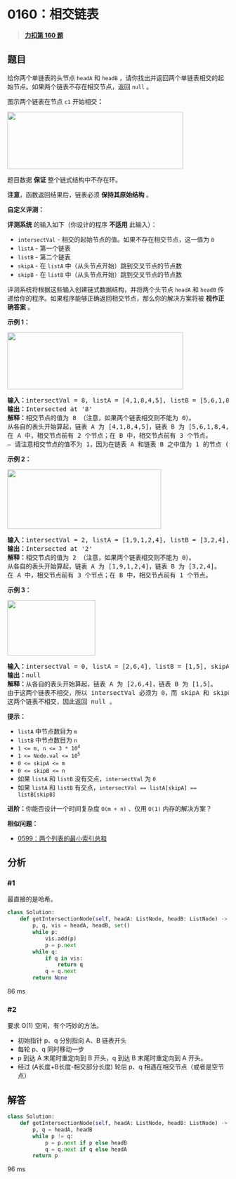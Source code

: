 # 0160：相交链表


> <u>**[力扣第 160 题](https://leetcode.cn/problems/intersection-of-two-linked-lists/)**</u>

## 题目

<p>给你两个单链表的头节点 <code>headA</code> 和 <code>headB</code> ，请你找出并返回两个单链表相交的起始节点。如果两个链表不存在相交节点，返回 <code>null</code> 。</p>

<p>图示两个链表在节点 <code>c1</code> 开始相交<strong>：</strong></p>

<p><a href="https://assets.leetcode-cn.com/aliyun-lc-upload/uploads/2018/12/14/160_statement.png" target="_blank"><img alt="" src="https://assets.leetcode-cn.com/aliyun-lc-upload/uploads/2018/12/14/160_statement.png" style="height:130px; width:400px" /></a></p>

<p>题目数据 <strong>保证</strong> 整个链式结构中不存在环。</p>

<p><strong>注意</strong>，函数返回结果后，链表必须 <strong>保持其原始结构</strong> 。</p>

<p><strong>自定义评测：</strong></p>

<p><strong>评测系统</strong> 的输入如下（你设计的程序 <strong>不适用</strong> 此输入）：</p>

<ul>
<li><code>intersectVal</code> - 相交的起始节点的值。如果不存在相交节点，这一值为 <code>0</code></li>
<li><code>listA</code> - 第一个链表</li>
<li><code>listB</code> - 第二个链表</li>
<li><code>skipA</code> - 在 <code>listA</code> 中（从头节点开始）跳到交叉节点的节点数</li>
<li><code>skipB</code> - 在 <code>listB</code> 中（从头节点开始）跳到交叉节点的节点数</li>
</ul>

<p>评测系统将根据这些输入创建链式数据结构，并将两个头节点 <code>headA</code> 和 <code>headB</code> 传递给你的程序。如果程序能够正确返回相交节点，那么你的解决方案将被 <strong>视作正确答案</strong> 。</p>



<p><strong>示例 1：</strong></p>

<p><a href="https://assets.leetcode.com/uploads/2018/12/13/160_example_1.png" target="_blank"><img alt="" src="https://assets.leetcode.com/uploads/2021/03/05/160_example_1_1.png" style="height:130px; width:400px" /></a></p>

<pre>
<strong>输入：</strong>intersectVal = 8, listA = [4,1,8,4,5], listB = [5,6,1,8,4,5], skipA = 2, skipB = 3
<strong>输出：</strong>Intersected at '8'
<strong>解释：</strong>相交节点的值为 8 （注意，如果两个链表相交则不能为 0）。
从各自的表头开始算起，链表 A 为 [4,1,8,4,5]，链表 B 为 [5,6,1,8,4,5]。
在 A 中，相交节点前有 2 个节点；在 B 中，相交节点前有 3 个节点。
— 请注意相交节点的值不为 1，因为在链表 A 和链表 B 之中值为 1 的节点 (A 中第二个节点和 B 中第三个节点) 是不同的节点。换句话说，它们在内存中指向两个不同的位置，而链表 A 和链表 B 中值为 8 的节点 (A 中<font size="1">第三个</font>节点，B 中第四个节点) 在内存中指向相同的位置。
</pre>



<p><strong>示例 2：</strong></p>

<p><a href="https://assets.leetcode.com/uploads/2018/12/13/160_example_2.png" target="_blank"><img alt="" src="https://assets.leetcode.com/uploads/2021/03/05/160_example_2.png" style="height:136px; width:350px" /></a></p>

<pre>
<strong>输入：</strong>intersectVal = 2, listA = [1,9,1,2,4], listB = [3,2,4], skipA = 3, skipB = 1
<strong>输出：</strong>Intersected at '2'
<strong>解释：</strong>相交节点的值为 2 （注意，如果两个链表相交则不能为 0）。
从各自的表头开始算起，链表 A 为 [1,9,1,2,4]，链表 B 为 [3,2,4]。
在 A 中，相交节点前有 3 个节点；在 B 中，相交节点前有 1 个节点。
</pre>

<p><strong>示例 3：</strong></p>

<p><a href="https://assets.leetcode.com/uploads/2018/12/13/160_example_3.png" target="_blank"><img alt="" src="https://assets.leetcode-cn.com/aliyun-lc-upload/uploads/2018/12/14/160_example_3.png" style="height:126px; width:200px" /></a></p>

<pre>
<strong>输入：</strong>intersectVal = 0, listA = [2,6,4], listB = [1,5], skipA = 3, skipB = 2
<strong>输出：</strong>null
<strong>解释：</strong>从各自的表头开始算起，链表 A 为 [2,6,4]，链表 B 为 [1,5]。
由于这两个链表不相交，所以 intersectVal 必须为 0，而 skipA 和 skipB 可以是任意值。
这两个链表不相交，因此返回 null 。
</pre>



<p><strong>提示：</strong></p>

<ul>
<li><code>listA</code> 中节点数目为 <code>m</code></li>
<li><code>listB</code> 中节点数目为 <code>n</code></li>
<li><code>1 &lt;= m, n &lt;= 3 * 10<sup>4</sup></code></li>
<li><code>1 &lt;= Node.val &lt;= 10<sup>5</sup></code></li>
<li><code>0 &lt;= skipA &lt;= m</code></li>
<li><code>0 &lt;= skipB &lt;= n</code></li>
<li>如果 <code>listA</code> 和 <code>listB</code> 没有交点，<code>intersectVal</code> 为 <code>0</code></li>
<li>如果 <code>listA</code> 和 <code>listB</code> 有交点，<code>intersectVal == listA[skipA] == listB[skipB]</code></li>
</ul>



<p><strong>进阶：</strong>你能否设计一个时间复杂度 <code>O(m + n)</code> 、仅用 <code>O(1)</code> 内存的解决方案？</p>


**相似问题：**
- [0599：两个列表的最小索引总和](/leetcode/0599)


## 分析

### #1

最直接的是哈希。

```python
class Solution:
    def getIntersectionNode(self, headA: ListNode, headB: ListNode) -> Optional[ListNode]:
        p, q, vis = headA, headB, set()
        while p:
            vis.add(p)
            p = p.next
        while q:
            if q in vis:
                return q
            q = q.next
        return None
```
86 ms

### #2

要求 O(1) 空间，有个巧妙的方法。
- 初始指针 p、q 分别指向 A、B 链表开头
- 每轮 p、q 同时移动一步 
- p 到达 A 末尾时重定向到 B 开头，q 到达 B 末尾时重定向到 A 开头。
- 经过 (A长度+B长度-相交部分长度) 轮后 p、q 相遇在相交节点（或者是空节点）
 
## 解答

```python
class Solution:
    def getIntersectionNode(self, headA: ListNode, headB: ListNode) -> Optional[ListNode]:
        p, q = headA, headB
        while p != q:
            p = p.next if p else headB
            q = q.next if q else headA
        return p
```
96 ms



